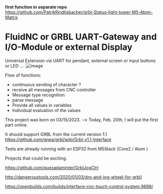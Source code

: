 **first function in separate repo**  
https://github.com/PatrikRindlisbacher/grbl-Status-light-tower-M5-Atom-Matrix



# FluidNC or GRBL UART-Gateway and I/O-Module or external Display
Universal Extension via UART for pendant, external screen or input buttons or LED ....
![image](https://user-images.githubusercontent.com/39780457/219500790-009908b3-2a3d-4196-a37e-7c0415a59298.png)

Flow of functions:
- continuous sending of character ?
- receive all messages from CNC controller
- Message type recognition
- parse message
- Provide all values in variables
- Individual evaluation of the values

This project was born on 03/15/2023. --> Today, Feb. 20th, I will put the first part online.

It should support GRBL from the current version 1.1
https://github.com/gnea/grbl/wiki/Grbl-v1.1-Interface

Tests are already running with an ESP32 from M5Stack (Core2 / Atom )


Projects that could be exciting.

https://github.com/quezadaminter/GrblJogCtrl

http://dangeroustools.com/2020/01/03/dro-and-jog-wheel-for-grbl/

https://openbuilds.com/builds/interface-cnc-touch-control-system.9688/


